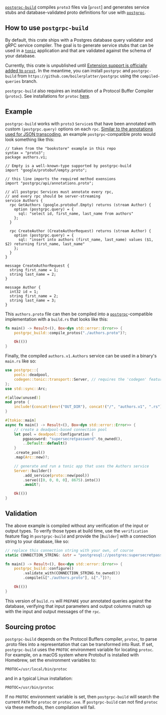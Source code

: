 [`postgrpc-build`](https://github.com/boilerplatter/postrpc) compiles `proto3` files via [`prost`] and generates service stubs and database-validated proto definitions for use with [`postgrpc`](https://docs.rs/postgrpc/latest/postgrpc/).

## How to use `postgrpc-build`

By default, this crate ships with a Postgres database query validator and gRPC service compiler. The goal is to generate service stubs that can be used in a [`tonic`](https://github.com/hyperium/tonic) application and that are validated against the schema of your database.

Currently, this crate is unpublished until [Extension support is officially added to `prost`](https://github.com/tokio-rs/prost/issues/674). In the meantime, you can install `postgrpc` and `postgrpc-build` from `https://github.com/boilerplatter/postgrpc` using the `compiled-queries` branch.

`postgrpc-build` also requires an installation of a Protocol Buffer Compiler (`protoc`). See installations for `protoc` [here](https://grpc.io/docs/protoc-installation/).

## Example

`postgrpc-build` works with `proto3` `Service`s that have been annotated with custom `(postgrpc.query)` options on each `rpc`. [Similar to the annotations used for JSON transcoding](https://cloud.google.com/endpoints/docs/grpc/transcoding), an example `postgrpc`-compatible proto would look something like this:

```proto3
// taken from the "bookstore" example in this repo
syntax = "proto3";
package authors.v1;

// Empty is a well-known-type supported by postgrpc-build
import "google/protobuf/empty.proto";

// this line imports the required method exensions
import "postgrpc/api/annotations.proto";

// all postgrpc Services must annotate every rpc,
// and every rpc should be server-streaming
service Authors {
  rpc GetAuthors (google.protobuf.Empty) returns (stream Author) {
    option (postgrpc.query) = {
      sql: "select id, first_name, last_name from authors"
    };
  }

  rpc CreateAuthor (CreateAuthorRequest) returns (stream Author) {
    option (postgrpc.query) = {
      sql: "insert into authors (first_name, last_name) values ($1, $2) returning first_name, last_name"
    };
  }
}

message CreateAuthorRequest {
  string first_name = 1;
  string last_name = 2;
}

message Author {
  int32 id = 1;
  string first_name = 2;
  string last_name = 3;
}
```

This `authors.proto` file can then be compiled into a [`postgrpc`](https://docs.rs/postgrpc/latest/postgrpc/)-compatible implementation with a `build.rs` that looks like this:

```rust
fn main() -> Result<(), Box<dyn std::error::Error>> {
    postgrpc_build::compile_protos("./authors.proto")?;

    Ok(())
}
```

Finally, the compiled `authors.v1.Authors` service can be used in a binary's `main.rs` like so:

```rust
use postgrpc::{
    pools::deadpool,
    codegen::tonic::transport::Server, // requires the 'codegen' feature
};
use std::sync::Arc;

#[allow(unused)]
mod proto {
    include!(concat!(env!("OUT_DIR"), concat!("/", "authors.v1", ".rs")));
}

#[tokio::main]
async fn main() -> Result<(), Box<dyn std::error::Error>> {
    // create a deadpool-based connection pool
    let pool = deadpool::Configuration {
        pgpassword: "supersecretpassword".to_owned(),
        ..Default::default()
    }
    .create_pool()
    .map(Arc::new)?;

    // generate and run a tonic app that uses the Authors service
    Server::builder()
        .add_service(proto::new(pool))
        .serve(([0, 0, 0, 0], 8675).into())
        .await?;

    Ok(())
}
```

## Validation

The above example is compiled without any verification of the input or output types. To verify those types at build time, use the `verification` feature flag in `postgrpc-build` and provide the [`Builder`] with a connection string to your database, like so:

```rust
// replace this connection string with your own, of course
static CONNECTION_STRING: &str = "postgresql://postgres:supersecretpassword@localhost:5432";

fn main() -> Result<(), Box<dyn std::error::Error>> {
    postgrpc_build::configure()
        .validate_with(CONNECTION_STRING.to_owned())
        .compile(&["./authors.proto"], &["."])?;

    Ok(())
}
```

This version of `build.rs` will `PREPARE` your annotated queries against the database, verifying that input parameters and output columns match up with the input and output messages of the `rpc`.

## Sourcing protoc

`postgrpc-build` depends on the Protocol Buffers compiler, `protoc`, to parse .proto files into a representation that can be transformed into Rust. If set, `postgrpc-build` uses the `PROTOC` environment variable for locating `protoc`. For example, on a macOS system where Protobuf is installed with Homebrew, set the environment variables to:

```
PROTOC=/usr/local/bin/protoc
```

and in a typical Linux installation:

```
PROTOC=/usr/bin/protoc
```

If no `PROTOC` environment variable is set, then `postgrpc-build` will search the current `PATH` for `protoc` or `protoc.exe`. If `postgrpc-build` can not find `protoc` via these methods, then compilation will fail.
